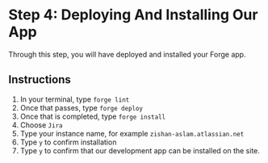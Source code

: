 # Step 4: Deploying And Installing Our App

Through this step, you will have deployed and installed your Forge app.

## Instructions

1. In your terminal, type `forge lint`
2. Once that passes, type `forge deploy`
3. Once that is completed, type `forge install`
4. Choose `Jira`
5. Type your instance name, for example `zishan-aslam.atlassian.net`
6. Type `y` to confirm installation
7. Type `y` to confirm that our development app can be installed on the site.

